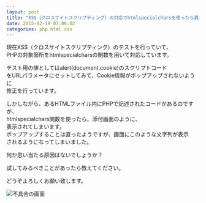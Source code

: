 ```yaml
---
layout: post
title: "XSS（クロスサイトスクリプティング）の対応でhtmlspecialcharsを使ったら異なる現象が発生"
date: 2015-02-19 07:06:02
categories: php html xss
---
```

<p>現在XSS（クロスサイトスクリプティング）のテストを行っていて、<br>
PHPの対象箇所をhtmlspecialcharsの関数を用いて対応しています。</p>

<p>テスト用の値としてはalert(document.cookie)のスクリプトコード<br>
をURLパラメータにセットしてみて、Cookie情報がポップアップされないように<br>
修正を行っています。</p>

<p>しかしながら、あるHTMLファイル内にPHPで記述されたコードがあるのですが、<br>
htmlspecialchars関数を使ったら、添付画面のように、<br>
表示されてしまいます。<br>
ポップアップすることは直ったようですが、画面にこのような文字列が表示<br>
されるようになってしまいました。</p>

<p>何か思い当たる原因はないでしょうか？</p>

<p>試してみるべきことがあったら教えてください。</p>

<p>どうぞよろしくお願い致します。</p>

<p><img src="https://i.stack.imgur.com/SxOPL.jpg" alt="不具合の画面"></p>
